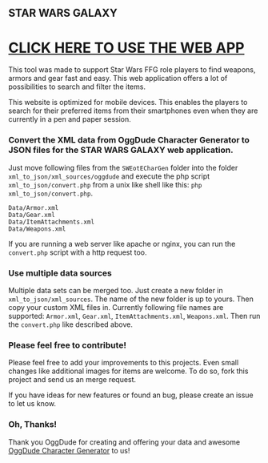 ## STAR WARS GALAXY

# [CLICK HERE TO USE THE WEB APP](https://applifaction.github.io/sw-galaxy)

This tool was made to support Star Wars FFG role players to find  weapons, armors and gear fast and easy.
This web application offers a lot of possibilities to search and filter the items.

This website is optimized for mobile devices. This enables the players to search for their preferred items
from their smartphones even when they are currently in a pen and paper session.

### Convert the XML data from OggDude Character Generator to JSON files for the STAR WARS GALAXY web application.

Just move following files from the `SWEotECharGen` folder into the folder `xml_to_json/xml_sources/oggdude` and execute
the php script `xml_to_json/convert.php` from a unix like shell like this: `php xml_to_json/convert.php`.

```
Data/Armor.xml
Data/Gear.xml
Data/ItemAttachments.xml
Data/Weapons.xml
```

If you are running a web server like apache or nginx, you can run the `convert.php` script with a http request too.

### Use multiple data sources

Multiple data sets can be merged too. Just create a new folder in `xml_to_json/xml_sources`. The name of the new folder is up to yours.
Then copy your custom XML files in. Currently following file names are supported: `Armor.xml`, `Gear.xml`, `ItemAttachments.xml`, `Weapons.xml`.
Then run the `convert.php` like described above.

### Please feel free to contribute!

Please feel free to add your improvements to this projects.
Even small changes like additional images for items are welcome.
To do so, fork this project and send us an merge request.

If you have ideas for new features or found an bug, please create an issue to let us know.

### Oh, Thanks!

Thank you OggDude for creating and offering your data and awesome [OggDude Character Generator](https://www.legendsofthegalaxy.com/Oggdude/) to us!
